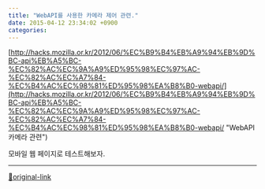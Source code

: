 ```yaml
---
title: "WebAPI를 사용한 카메라 제어 관련."
date: 2015-04-12 23:34:02 +0900
categories: 
---
```

  

[http://hacks.mozilla.or.kr/2012/06/%EC%B9%B4%EB%A9%94%EB%9D%BC-api%EB%A5%BC-%EC%82%AC%EC%9A%A9%ED%95%98%EC%97%AC-%EC%82%AC%EC%A7%84-%EC%B4%AC%EC%98%81%ED%95%98%EA%B8%B0-webapi/](http://hacks.mozilla.or.kr/2012/06/%EC%B9%B4%EB%A9%94%EB%9D%BC-api%EB%A5%BC-%EC%82%AC%EC%9A%A9%ED%95%98%EC%97%AC-%EC%82%AC%EC%A7%84-%EC%B4%AC%EC%98%81%ED%95%98%EA%B8%B0-webapi/ "WebAPI 카메라 관련")  

모바일 웹 페이지로 테스트해보자.




***
[🔗original-link](http://www.mins01.com/mh/tech/read/934)